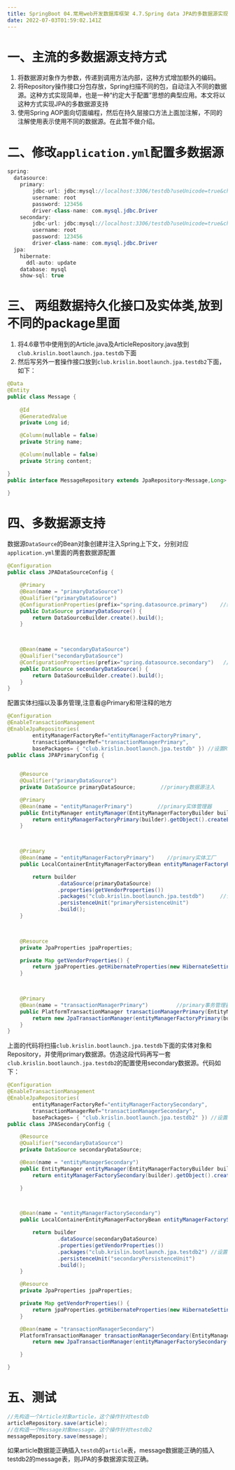```yaml
---
title: SpringBoot 04.常用web开发数据库框架 4.7.Spring data JPA的多数据源实现
date: 2022-07-03T01:59:02.141Z
---
```

# 一、主流的多数据源支持方式

1. 将数据源对象作为参数，传递到调用方法内部，这种方式增加额外的编码。
2. 将Repository操作接口分包存放，Spring扫描不同的包，自动注入不同的数据源。这种方式实现简单，也是一种“约定大于配置”思想的典型应用。本文将以这种方式实现JPA的多数据源支持
3. 使用Spring AOP面向切面编程，然后在持久层接口方法上面加注解，不同的注解使用表示使用不同的数据源。在此暂不做介绍。

# 二、修改`application.yml`配置多数据源

```java
spring:
  datasource:
    primary:
        jdbc-url: jdbc:mysql://localhost:3306/testdb?useUnicode=true&characterEncoding=utf-8
        username: root
        password: 123456
        driver-class-name: com.mysql.jdbc.Driver
    secondary:
        jdbc-url: jdbc:mysql://localhost:3306/testdb?useUnicode=true&characterEncoding=utf-8
        username: root
        password: 123456
        driver-class-name: com.mysql.jdbc.Driver
  jpa:
    hibernate:
      ddl-auto: update
    database: mysql
    show-sql: true
```

# 三、 两组数据持久化接口及实体类,放到不同的package里面

1. 将4.6章节中使用到的Article.java及ArticleRepository.java放到`club.krislin.bootlaunch.jpa.testdb`下面
2. 然后写另外一套操作接口放到`club.krislin.bootlaunch.jpa.testdb2`下面，如下：

```java
@Data
@Entity
public class Message {
    
    @Id
    @GeneratedValue
    private Long id;

    @Column(nullable = false)
    private String name;

    @Column(nullable = false)
    private String content;

}
public interface MessageRepository extends JpaRepository<Message,Long> {

}
```

# 四、多数据源支持

数据源`DataSource`的Bean对象创建并注入Spring上下文，分别对应`application.yml`里面的两套数据源配置

```java
@Configuration
public class JPADataSourceConfig {

    @Primary
    @Bean(name = "primaryDataSource")
    @Qualifier("primaryDataSource")
    @ConfigurationProperties(prefix="spring.datasource.primary")    //结合application.yml的配置
    public DataSource primaryDataSource() {
        return DataSourceBuilder.create().build();
    }

  

    @Bean(name = "secondaryDataSource")
    @Qualifier("secondaryDataSource")
    @ConfigurationProperties(prefix="spring.datasource.secondary")   //结合application.yml的配置
    public DataSource secondaryDataSource() {
        return DataSourceBuilder.create().build();
    }
}
```

配置实体扫描以及事务管理,注意看@Primary和带注释的地方

```java
@Configuration
@EnableTransactionManagement
@EnableJpaRepositories(
        entityManagerFactoryRef="entityManagerFactoryPrimary",
        transactionManagerRef="transactionManagerPrimary",
        basePackages= { "club.krislin.bootlaunch.jpa.testdb" }) //设置Repository所在位置
public class JPAPrimaryConfig {

 
    @Resource
    @Qualifier("primaryDataSource")
    private DataSource primaryDataSource;        //primary数据源注入

    @Primary
    @Bean(name = "entityManagerPrimary")        //primary实体管理器
    public EntityManager entityManager(EntityManagerFactoryBuilder builder) {
        return entityManagerFactoryPrimary(builder).getObject().createEntityManager();
    }

  

    @Primary
    @Bean(name = "entityManagerFactoryPrimary")    //primary实体工厂
    public LocalContainerEntityManagerFactoryBean entityManagerFactoryPrimary (EntityManagerFactoryBuilder builder) {

        return builder
                .dataSource(primaryDataSource)
                .properties(getVendorProperties())
                .packages("club.krislin.bootlaunch.jpa.testdb")     //设置实体类所在位置
                .persistenceUnit("primaryPersistenceUnit")
                .build();
    }

  

    @Resource
    private JpaProperties jpaProperties;

    private Map getVendorProperties() {
        return jpaProperties.getHibernateProperties(new HibernateSettings());
    }

  

    @Primary
    @Bean(name = "transactionManagerPrimary")         //primary事务管理器
    public PlatformTransactionManager transactionManagerPrimary(EntityManagerFactoryBuilder builder) {
        return new JpaTransactionManager(entityManagerFactoryPrimary(builder).getObject());
    }
}
```

上面的代码将扫描`club.krislin.bootlaunch.jpa.testdb`下面的实体对象和Repository，并使用primary数据源。仿造这段代码再写一套`club.krislin.bootlaunch.jpa.testdb2`的配置使用secondary数据源。代码如下：

```java
@Configuration
@EnableTransactionManagement
@EnableJpaRepositories(
        entityManagerFactoryRef="entityManagerFactorySecondary",
        transactionManagerRef="transactionManagerSecondary",
        basePackages= { "club.krislin.bootlaunch.jpa.testdb2" }) //设置Repository所在位置
public class JPASecondaryConfig {

    @Resource
    @Qualifier("secondaryDataSource")
    private DataSource secondaryDataSource;

    @Bean(name = "entityManagerSecondary")
    public EntityManager entityManager(EntityManagerFactoryBuilder builder) {
        return entityManagerFactorySecondary(builder).getObject().createEntityManager();

    }

  

    @Bean(name = "entityManagerFactorySecondary")
    public LocalContainerEntityManagerFactoryBean entityManagerFactorySecondary (EntityManagerFactoryBuilder builder) {

        return builder
                .dataSource(secondaryDataSource)
                .properties(getVendorProperties())
                .packages("club.krislin.bootlaunch.jpa.testdb2") //设置实体类所在位置
                .persistenceUnit("secondaryPersistenceUnit")
                .build();
    }

    @Resource
    private JpaProperties jpaProperties;

    private Map getVendorProperties() {
        return jpaProperties.getHibernateProperties(new HibernateSettings());
    }

    @Bean(name = "transactionManagerSecondary")
    PlatformTransactionManager transactionManagerSecondary(EntityManagerFactoryBuilder builder) {
        return new JpaTransactionManager(entityManagerFactorySecondary(builder).getObject());

    }

}
```

# 五、测试

```java
//先构造一个Article对象article，这个操作针对testdb
articleRepository.save(article);
//在构造一个Message对象message，这个操作针对testdb2
messageRepository.save(message);
```

如果article数据能正确插入`testdb`的`article`表，message数据能正确的插入testdb2的message表，则JPA的多数据源实现正确。